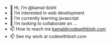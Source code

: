 - 👋 Hi, I’m @kamal-bisht
- 👀 I’m interested in web development 
- 🌱 I’m currently learning javascript
- 💞️ I’m looking to collaborate on ...
- 📫 How to reach me kamal@codewithbish.com
- 📫 See my work at codewithbish.com  

<!---
kamal-bisht/kamal-bisht is a ✨ special ✨ repository because its `README.md` (this file) appears on your GitHub profile.
You can click the Preview link to take a look at your changes.
--->
